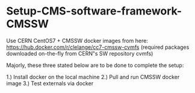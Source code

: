 # Setup-CMS-software-framework-CMSSW

Use CERN CentOS7 + CMSSW docker images from here:
https://hub.docker.com/r/clelange/cc7-cmssw-cvmfs (required packages downloaded 
on-the-fly from CERN‟s SW repository cvmfs)

Majorly, these three stated below are to be done to complete the setup:

1.) Install docker on the local machine
2.) Pull and run CMSSW docker image
3.) Test externals via docker
